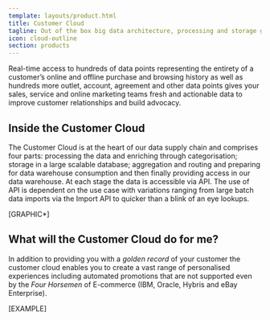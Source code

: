 ```yaml
---
template: layouts/product.html
title: Customer Cloud
tagline: Out of the box big data architecture, processing and storage giving you a <strong>golden record</strong> of your customer
icon: cloud-outline
section: products
---
```


Real-time access to hundreds of data points representing the entirety of a customer’s online and offline purchase and browsing history as well as hundreds more outlet, account, agreement and other data points gives your sales, service and online marketing teams fresh and actionable data to improve customer relationships and build advocacy.

## Inside the Customer Cloud

The Customer Cloud is at the heart of our data supply chain and comprises four parts: processing the data and enriching through categorisation; storage in a large scalable database; aggregation and routing and preparing for data warehouse consumption and then finally providing access in our data warehouse. At each stage the data is accessible via API. The use of API is dependent on the use case with variations ranging from large batch data imports via the Import API to quicker than a blink of an eye lookups.

[GRAPHIC*]

## What will the Customer Cloud do for me?

In addition to providing you with a *golden record* of your customer the customer cloud enables you to create a vast range of personalised experiences including automated promotions that are not supported even by the *Four Horsemen* of E-commerce (IBM, Oracle, Hybris and eBay Enterprise). 

[EXAMPLE]